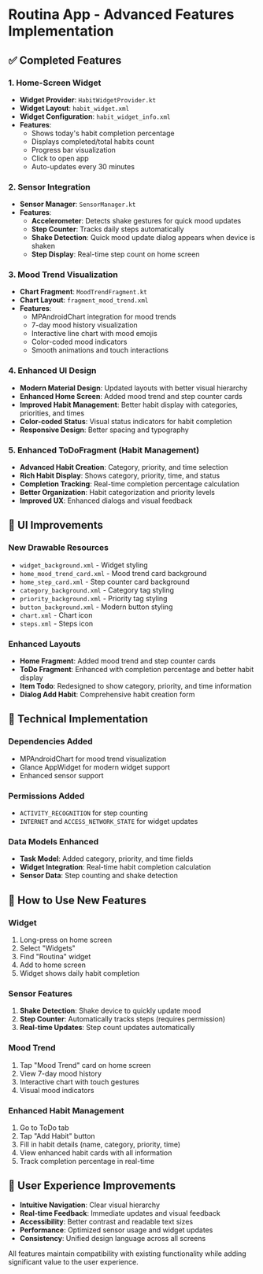 # Routina App - Advanced Features Implementation

## ✅ Completed Features

### 1. Home-Screen Widget
- **Widget Provider**: `HabitWidgetProvider.kt`
- **Widget Layout**: `habit_widget.xml`
- **Widget Configuration**: `habit_widget_info.xml`
- **Features**:
  - Shows today's habit completion percentage
  - Displays completed/total habits count
  - Progress bar visualization
  - Click to open app
  - Auto-updates every 30 minutes

### 2. Sensor Integration
- **Sensor Manager**: `SensorManager.kt`
- **Features**:
  - **Accelerometer**: Detects shake gestures for quick mood updates
  - **Step Counter**: Tracks daily steps automatically
  - **Shake Detection**: Quick mood update dialog appears when device is shaken
  - **Step Display**: Real-time step count on home screen

### 3. Mood Trend Visualization
- **Chart Fragment**: `MoodTrendFragment.kt`
- **Chart Layout**: `fragment_mood_trend.xml`
- **Features**:
  - MPAndroidChart integration for mood trends
  - 7-day mood history visualization
  - Interactive line chart with mood emojis
  - Color-coded mood indicators
  - Smooth animations and touch interactions

### 4. Enhanced UI Design
- **Modern Material Design**: Updated layouts with better visual hierarchy
- **Enhanced Home Screen**: Added mood trend and step counter cards
- **Improved Habit Management**: Better habit display with categories, priorities, and times
- **Color-coded Status**: Visual status indicators for habit completion
- **Responsive Design**: Better spacing and typography

### 5. Enhanced ToDoFragment (Habit Management)
- **Advanced Habit Creation**: Category, priority, and time selection
- **Rich Habit Display**: Shows category, priority, time, and status
- **Completion Tracking**: Real-time completion percentage calculation
- **Better Organization**: Habit categorization and priority levels
- **Improved UX**: Enhanced dialogs and visual feedback

## 🎨 UI Improvements

### New Drawable Resources
- `widget_background.xml` - Widget styling
- `home_mood_trend_card.xml` - Mood trend card background
- `home_step_card.xml` - Step counter card background
- `category_background.xml` - Category tag styling
- `priority_background.xml` - Priority tag styling
- `button_background.xml` - Modern button styling
- `chart.xml` - Chart icon
- `steps.xml` - Steps icon

### Enhanced Layouts
- **Home Fragment**: Added mood trend and step counter cards
- **ToDo Fragment**: Enhanced with completion percentage and better habit display
- **Item Todo**: Redesigned to show category, priority, and time information
- **Dialog Add Habit**: Comprehensive habit creation form

## 🔧 Technical Implementation

### Dependencies Added
- MPAndroidChart for mood trend visualization
- Glance AppWidget for modern widget support
- Enhanced sensor support

### Permissions Added
- `ACTIVITY_RECOGNITION` for step counting
- `INTERNET` and `ACCESS_NETWORK_STATE` for widget updates

### Data Models Enhanced
- **Task Model**: Added category, priority, and time fields
- **Widget Integration**: Real-time habit completion calculation
- **Sensor Data**: Step counting and shake detection

## 🚀 How to Use New Features

### Widget
1. Long-press on home screen
2. Select "Widgets"
3. Find "Routina" widget
4. Add to home screen
5. Widget shows daily habit completion

### Sensor Features
1. **Shake Detection**: Shake device to quickly update mood
2. **Step Counter**: Automatically tracks steps (requires permission)
3. **Real-time Updates**: Step count updates automatically

### Mood Trend
1. Tap "Mood Trend" card on home screen
2. View 7-day mood history
3. Interactive chart with touch gestures
4. Visual mood indicators

### Enhanced Habit Management
1. Go to ToDo tab
2. Tap "Add Habit" button
3. Fill in habit details (name, category, priority, time)
4. View enhanced habit cards with all information
5. Track completion percentage in real-time

## 📱 User Experience Improvements

- **Intuitive Navigation**: Clear visual hierarchy
- **Real-time Feedback**: Immediate updates and visual feedback
- **Accessibility**: Better contrast and readable text sizes
- **Performance**: Optimized sensor usage and widget updates
- **Consistency**: Unified design language across all screens

All features maintain compatibility with existing functionality while adding significant value to the user experience.

